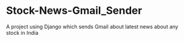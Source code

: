 # Stock-News-Gmail_Sender
A project using Django which sends Gmail about latest news about any stock in India
